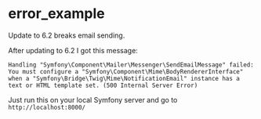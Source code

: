 # error_example
Update to 6.2 breaks email sending.

After updating to 6.2 I got this message:

`Handling "Symfony\Component\Mailer\Messenger\SendEmailMessage" failed: You must configure a "Symfony\Component\Mime\BodyRendererInterface" when a "Symfony\Bridge\Twig\Mime\NotificationEmail" instance has a text or HTML template set. (500 Internal Server Error)`

Just run this on your local Symfony server and go to `http://localhost:8000/`
